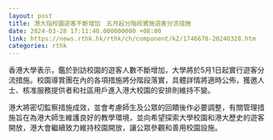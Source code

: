 ```yaml
---
layout: post
title: 港大指校園遊客不斷增加　五月起分階段實施遊客分流措施
date: 2024-03-28 17:11:40.000000000 +08:00
link: https://news.rthk.hk/rthk/ch/component/k2/1746678-20240328.htm
categories: rthk
---
```


香港大學表示，鑑於到訪校園的遊客人數不斷增加，大學將於5月1日起實行遊客分流措施。校園導賞團在內的各項措施將分階段落實，具體詳情將適時公佈，獲邀人士、核准服務提供者和社區用戶進入港大校園的安排則維持不變。

港大將密切監察措施成效，並會考慮師生及公眾的回饋後作必要調整，有關管理措施旨在為港大師生維護良好的教學環境，並向希望探索大學校園和港大歷史的遊客開放，港大會繼續致力維持校園開放，讓公眾參觀和善用校園設施。
